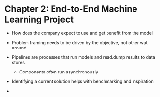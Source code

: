 # Chapter 2: End-to-End Machine Learning Project


- How does the company expect to use and get benefit from the model

- Problem framing needs to be driven by the objective, not other wat around

- Pipelines are processes that run models and read.dump results to data stores
    - Components often run asynchronously

- Identifying a current solution helps with benchmarking and inspiration

- 